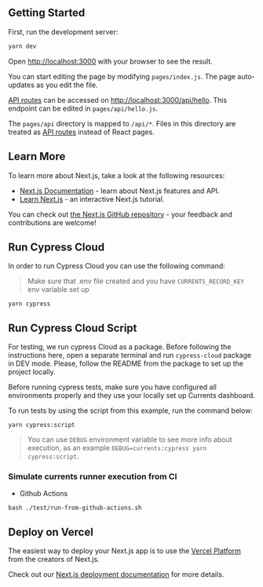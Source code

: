 ## Getting Started

First, run the development server:

```bash
yarn dev
```

Open [http://localhost:3000](http://localhost:3000) with your browser to see the result.

You can start editing the page by modifying `pages/index.js`. The page auto-updates as you edit the file.

[API routes](https://nextjs.org/docs/api-routes/introduction) can be accessed on [http://localhost:3000/api/hello](http://localhost:3000/api/hello). This endpoint can be edited in `pages/api/hello.js`.

The `pages/api` directory is mapped to `/api/*`. Files in this directory are treated as [API routes](https://nextjs.org/docs/api-routes/introduction) instead of React pages.

## Learn More

To learn more about Next.js, take a look at the following resources:

- [Next.js Documentation](https://nextjs.org/docs) - learn about Next.js features and API.
- [Learn Next.js](https://nextjs.org/learn/foundations/about-nextjs) - an interactive Next.js tutorial.

You can check out [the Next.js GitHub repository](https://github.com/vercel/next.js/) - your feedback and contributions are welcome!

## Run Cypress Cloud

In order to run Cypress Cloud you can use the following command:

> Make sure that .env file created and you have `CURRENTS_RECORD_KEY` env variable set up

```
yarn cypress
```

## Run Cypress Cloud Script

For testing, we run cypress Cloud as a package. Before following the instructions here, open a separate terminal and run `cypress-cloud` package in DEV mode. Please, follow the README from the package to set up the project locally.

Before running cypress tests, make sure you have configured all environments properly and they use your locally set up Currents dashboard.

To run tests by using the script from this example, run the command below:

```
yarn cypress:script
```

> You can use `DEBUG` environment variable to see more info about execution, as an example `DEBUG=currents:cypress yarn cypress:script`.

### Simulate currents runner execution from CI

- Github Actions

```
bash ./test/run-from-github-actions.sh
```

## Deploy on Vercel

The easiest way to deploy your Next.js app is to use the [Vercel Platform](https://vercel.com/new?utm_source=github.com&utm_medium=referral&utm_campaign=turborepo-readme) from the creators of Next.js.

Check out our [Next.js deployment documentation](https://nextjs.org/docs/deployment) for more details.
